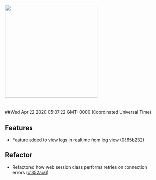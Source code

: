 <img width="300px" src="https://sickrage.ca/img/logo-stacked.png" />

# 

##Wed Apr 22 2020 05:07:22 GMT+0000 (Coordinated Universal Time)


## Features
  - Feature added to view logs in realtime from log view
  ([0865b232](https://gitlab-ci-token:sSvoz194UtAWkbMv8jNh@git.sickrage.ca/SiCKRAGE/sickrage/commit/0865b2326717524730f3c9ebec145684c019f7b0))




## Refactor
  - Refactored how web session class performs retries on connection errors
  ([c1352ac6](https://gitlab-ci-token:sSvoz194UtAWkbMv8jNh@git.sickrage.ca/SiCKRAGE/sickrage/commit/c1352ac639de15067e482e141ea07fef367c398f))




